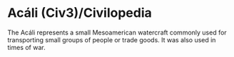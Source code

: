 # Acáli (Civ3)/Civilopedia

The Acáli represents a small Mesoamerican watercraft commonly used for transporting small groups of people or trade goods. It was also used in times of war.